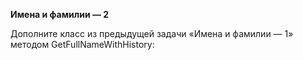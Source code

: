 **Имена и фамилии — 2**

Дополните класс из предыдущей задачи «Имена и фамилии — 1» методом GetFullNameWithHistory:

